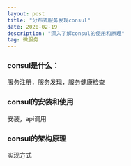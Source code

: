 ```yaml
---
layout: post
title: "分布式服务发现consul"
date: 2020-02-19 
description: "深入了解consul的使用和原理"
tag: 微服务 
---   
```


### consul是什么：
 服务注册，服务发现，服务健康检查
### consul的安装和使用
 安装，api调用
### consul的架构原理
 实现方式

